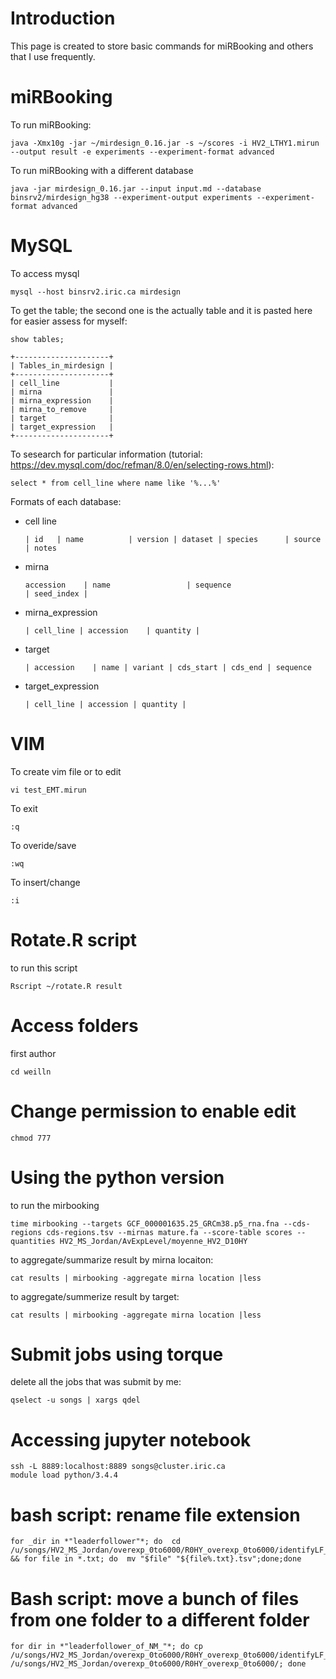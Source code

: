 # Introduction
This page is created to store basic commands for miRBooking and others that I use frequently. 

# miRBooking
To run miRBooking:
```
java -Xmx10g -jar ~/mirdesign_0.16.jar -s ~/scores -i HV2_LTHY1.mirun --output result -e experiments --experiment-format advanced
```
To run miRBooking with a different database
```
java -jar mirdesign_0.16.jar --input input.md --database binsrv2/mirdesign_hg38 --experiment-output experiments --experiment-format advanced

```

# MySQL
To access mysql
```
mysql --host binsrv2.iric.ca mirdesign
```
To get the table; the second one is the actually table and it is pasted here for easier assess for myself:
```
show tables;
```
```
+---------------------+
| Tables_in_mirdesign |
+---------------------+
| cell_line           |
| mirna               |
| mirna_expression    |
| mirna_to_remove     |
| target              |
| target_expression   |
+---------------------+

```

To sesearch for particular information (tutorial: https://dev.mysql.com/doc/refman/8.0/en/selecting-rows.html):
```
select * from cell_line where name like '%...%'
```
Formats of each database:
- cell line
  ```
  | id   | name          | version | dataset | species      | source   | notes                    
  ```
- mirna
  ```
  accession    | name                 | sequence                           | seed_index |
  ```
- mirna_expression
  ```
  | cell_line | accession    | quantity |
  ```
- target
  ```
  | accession    | name | variant | cds_start | cds_end | sequence   
  ```
- target_expression
  ```
  | cell_line | accession | quantity | 
  ```




# VIM
To create vim file or to edit
```
vi test_EMT.mirun
```
To exit
```
:q
```
To overide/save
```
:wq
```
To insert/change
```
:i
```

# Rotate.R script
to run this script
```
Rscript ~/rotate.R result
```

# Access folders
first author 
```
cd weilln
```

# Change permission to enable edit
```
chmod 777
```
# Using the python version
to run the mirbooking
```
time mirbooking --targets GCF_000001635.25_GRCm38.p5_rna.fna --cds-regions cds-regions.tsv --mirnas mature.fa --score-table scores --quantities HV2_MS_Jordan/AvExpLevel/moyenne_HV2_D10HY
```
to aggregate/summarize result by mirna locaiton:
```
cat results | mirbooking -aggregate mirna location |less 
```
to aggregate/summerize result by target:
```
cat results | mirbooking -aggregate mirna location |less 
```

# Submit jobs using torque
delete all the jobs that was submit by me:
```
qselect -u songs | xargs qdel
```

# Accessing jupyter notebook
```
ssh -L 8889:localhost:8889 songs@cluster.iric.ca
module load python/3.4.4
```

# bash script: rename file extension
```
for _dir in *"leaderfollower"*; do  cd /u/songs/HV2_MS_Jordan/overexp_0to6000/R0HY_overexp_0to6000/identifyLF_cor_moyenneexp/$_dir && for file in *.txt; do  mv "$file" "${file%.txt}.tsv";done;done
```

# Bash script: move a bunch of files from one folder to a different folder
```
for dir in *"leaderfollower_of_NM_"*; do cp /u/songs/HV2_MS_Jordan/overexp_0to6000/R0HY_overexp_0to6000/identifyLF_cor_calibratedexp_filteredbypval/$dir/*noZeroNM* /u/songs/HV2_MS_Jordan/overexp_0to6000/R0HY_overexp_0to6000/; done
```
